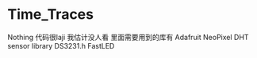 # Time_Traces
Nothing
代码很laji 
我估计没人看
里面需要用到的库有
Adafruit NeoPixel
DHT sensor library
DS3231.h
FastLED



